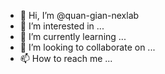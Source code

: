 - 👋 Hi, I’m @quan-gian-nexlab
- 👀 I’m interested in ...
- 🌱 I’m currently learning ...
- 💞️ I’m looking to collaborate on ...
- 📫 How to reach me ...

<!---
quan-gian-nexlab/quan-gian-nexlab is a ✨ special ✨ repository because its `README.md` (this file) appears on your GitHub profile.
You can click the Preview link to take a look at your changes.
--->
